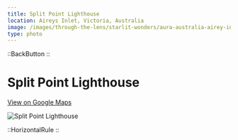 ```yaml
---
title: Split Point Lighthouse
location: Aireys Inlet, Victoria, Australia
image: /images/through-the-lens/starlit-wonders/aura-australia-airey-inlet-lighthouse.jpg
type: photo
---
```


::BackButton
::

# Split Point Lighthouse

<a href="https://www.google.com/maps/search/?api=1&query=Aireys+Inlet,+Victoria,+Australia" target="_blank" rel="noopener noreferrer">View on Google Maps</a>

![Split Point Lighthouse](/images/through-the-lens/starlit-wonders/aura-australia-airey-inlet-lighthouse.jpg)

<div class="mb-8"></div>

::HorizontalRule
::
